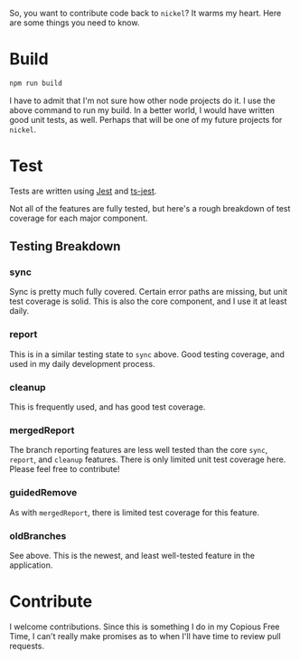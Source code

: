So, you want to contribute code back to `nickel`? It warms my heart. Here are some things you need to know.

# Build

```bash
npm run build
```

I have to admit that I'm not sure how other node projects do it. I use the above command to run my build. In a better world, I would have written good unit tests, as well. Perhaps that will be one of my future projects for `nickel`.

# Test

Tests are written using [Jest](https://jestjs.io/en/) and [ts-jest](https://github.com/kulshekhar/ts-jest).

Not all of the features are fully tested, but here's a rough breakdown of test coverage for each major component.

## Testing Breakdown

### sync

Sync is pretty much fully covered. Certain error paths are missing, but unit test coverage is solid. This is also the core component, and I use it at least daily.

### report

This is in a similar testing state to `sync` above. Good testing coverage, and used in my daily development process.

### cleanup

This is frequently used, and has good test coverage.

### mergedReport

The branch reporting features are less well tested than the core `sync`, `report`, and `cleanup` features. There is only limited unit test coverage here. Please feel free to contribute!

### guidedRemove

As with `mergedReport`, there is limited test coverage for this feature.

### oldBranches

See above. This is the newest, and least well-tested feature in the application.

# Contribute

I welcome contributions. Since this is something I do in my Copious Free Time, I can't really make promises as to when I'll have time to review pull requests.
